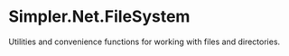 Simpler.Net.FileSystem
======================

Utilities and convenience functions for working with files and directories.

